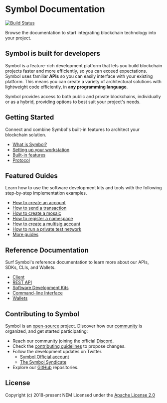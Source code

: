 # Symbol Documentation

[![Build Status](https://jenkins.symboldev.com/job/Symbol/job/Docs/job/symbol-docs/job/main/badge/icon)](https://jenkins.symboldev.com/job/Symbol/job/Docs/job/symbol-docs/job/main/)

Browse the documentation to start integrating blockchain technology into your project.

## Symbol is built for developers

Symbol is a feature-rich development platform that lets you build blockchain projects faster and more efficiently, so you can exceed expectations.
Symbol uses familiar **APIs** so you can easily interface with your existing platform.
This means you can create a variety of architectural solutions with lightweight code efficiently, in **any programming language**.

Symbol provides access to both public and private blockchains, individually or as a hybrid, providing options to best suit your project's needs.

## Getting Started

Connect and combine Symbol's built-in features to architect your blockchain solution.

* [What is Symbol?](https://docs.symbol.dev/getting-started)
* [Setting up your workstation](https://docs.symbol.dev/getting-started/setup-workstation.html)
* [Built-in features](https://docs.symbol.dev/concepts/overview.html)
* [Protocol](https://docs.symbol.dev/concepts/cryptography.html)

## Featured Guides

Learn how to use the software development kits and tools with the following step-by-step implementation examples.

* [How to create an account](https://docs.symbol.dev/guides/account/creating-an-account.html)
* [How to send a transaction](https://docs.symbol.dev/guides/transfer/sending-a-transfer-transaction.html)
* [How to create a mosaic](https://docs.symbol.dev/guides/mosaic/creating-a-mosaic.html)
* [How to register a namespace](https://docs.symbol.dev/guides/namespace/registering-a-namespace.html)
* [How to create a multisig account](https://docs.symbol.dev/guides/multisig/creating-a-multisig-account.html)
* [How to run a private test network](https://docs.symbol.dev/guides/network/creating-a-private-test-net.html)
* [More guides](https://docs.symbol.dev/guides/category.html)

## Reference Documentation

Surf Symbol's reference documentation to learn more about our APIs, SDKs, CLIs, and Wallets.

* [Client](https://docs.symbol.dev/server.html)
* [REST API](https://docs.symbol.dev/api.html)
* [Software Development Kits](https://docs.symbol.dev/sdk.html)
* [Command-line Interface](https://docs.symbol.dev/cli.html)
* [Wallets](https://docs.symbol.dev/wallets.html)

## Contributing to Symbol

Symbol is an [open-source](https://github.com/symbol) project.
Discover how our [community](https://github.com/symbol/community/) is organized, and get started participating:

* Reach our community joining the official [Discord](https://discord.gg/J38KwW5ZuG).
* Check the [contributing guidelines](https://docs.symbol.dev/guidelines/suggesting-changes.html) to propose changes.
* Follow the development updates on Twitter.
  * [Symbol Official account](https://twitter.com/thesymbolchain)
  * [The Symbol Syndicate](https://twitter.com/SymbolSyndicate)
* Explore our [GitHub](https://github.com/symbol) repositories.

## License

Copyright (c) 2018-present NEM
Licensed under the [Apache License 2.0](https://github.com/symbol/symbol-docs/blob/main/LICENSE)
